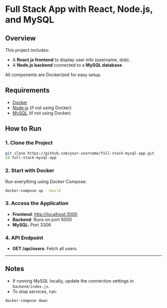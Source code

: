 # Full Stack App with React, Node.js, and MySQL

## Overview
This project includes:
- A **React.js frontend** to display user info (username, dob).
- A **Node.js backend** connected to a **MySQL database**.

All components are Dockerized for easy setup.

## Requirements
- [Docker](https://www.docker.com/)
- [Node.js](https://nodejs.org/) (if not using Docker)
- [MySQL](https://www.mysql.com/) (if not using Docker)

## How to Run

### 1. Clone the Project
```bash
git clone https://github.com/your-username/full-stack-mysql-app.git
cd full-stack-mysql-app
```

### 2. Start with Docker
Run everything using Docker Compose:
```bash
docker-compose up --build
```

### 3. Access the Application
- **Frontend**: [http://localhost:3000](http://localhost:3000)
- **Backend**: Runs on port 5000
- **MySQL**: Port 3306

### 4. API Endpoint
- **GET /api/users**: Fetch all users.

---

## Notes
- If running MySQL locally, update the connection settings in `backend/index.js`.
- To stop services, run:
```bash
docker-compose down
```

